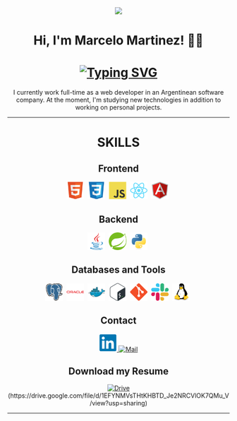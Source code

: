 
<div id="header" align="center">
     <img src="https://github.com/hebertdev1/hebertdev1/blob/master/javascript.gif">
     
     
#  Hi, I'm Marcelo Martinez! 👋👋

# [![Typing SVG](https://readme-typing-svg.herokuapp.com?color=%2336BCF7&lines=I'm+a+Java+Developer)](https://git.io/typing-svg)

 I currently work full-time as a web developer in an Argentinean software company. At the moment, I'm studying new technologies in addition to working on personal projects.


---


 <div>
  <h1>SKILLS</h1>
   <h2>Frontend</h2>
        <img src="https://github.com/devicons/devicon/blob/master/icons/html5/html5-original.svg" title="HTML" alt="HTML" whidth="40" height="40">&nbsp;
        <img src="https://github.com/devicons/devicon/blob/master/icons/css3/css3-original.svg" title="CCS" alt="CCS" whidth="40" height="40">&nbsp; 
        <img src="https://github.com/devicons/devicon/blob/master/icons/javascript/javascript-original.svg" title="Javascript" alt="Javascript" whidth="40" height="40">&nbsp; 
         <img src="https://github.com/devicons/devicon/blob/master/icons/react/react-original.svg" title="React" alt="React" whidth="40" height="40">&nbsp; 
        <img src="https://github.com/devicons/devicon/blob/master/icons/angularjs/angularjs-original.svg" title="Angular" alt="Angular" whidth="40" height="40">&nbsp;
   <h2>Backend</h2>
         <img src="https://github.com/devicons/devicon/blob/master/icons/java/java-original.svg" title="java" alt="java" whidth="40" height="40">&nbsp;
         <img src="https://github.com/devicons/devicon/blob/master/icons/spring/spring-original.svg" title="spring" alt="spring" whidth="40" height="40">&nbsp;
         <img src="https://github.com/devicons/devicon/blob/master/icons/python/python-original.svg" title="Python" alt="Python" whidth="40" height="40">&nbsp; 
   <h2>Databases and Tools</h2>
        <img src="https://github.com/devicons/devicon/blob/master/icons/postgresql/postgresql-original.svg" title="Postgresql" alt="Postgresql" whidth="40" height="40">&nbsp;
        <img src="https://github.com/devicons/devicon/blob/master/icons/oracle/oracle-original.svg" title="Oracle" alt="Oracle" whidth="40" height="40">&nbsp; 
        <img src="https://github.com/devicons/devicon/blob/master/icons/docker/docker-original.svg" title="Docker" alt="Docker" whidth="40" height="40">&nbsp; 
         <img src="https://github.com/devicons/devicon/blob/master/icons/bash/bash-original.svg" title="Bash" alt="Bash" whidth="40" height="40">&nbsp; 
        <img src="https://github.com/devicons/devicon/blob/master/icons/git/git-original.svg" title="Git" alt="Git" whidth="40" height="40">&nbsp;
        <img src="https://github.com/devicons/devicon/blob/master/icons/slack/slack-original.svg" title="Slack" alt="Slack" whidth="40" height="40">&nbsp; 
        <img src="https://github.com/devicons/devicon/blob/master/icons/linux/linux-original.svg" title="Linux" alt="Linux" whidth="40" height="40">&nbsp;     
   <h2>Contact</h2>
        <a href="https://www.linkedin.com/in/marcelo-martinez-dev/" target="_blank">
        <img src="https://github.com/devicons/devicon/blob/master/icons/linkedin/linkedin-original.svg" title="Linkedin" alt="Linkedin" width="40" height="40">
        </a>
        <a href="mailto:mjmfullstack@gmail.com">
        <img src="https://github.com/Mar7inez/Mar7inez/assets/89807910/b9ad9487-1ab8-43ce-9290-18582ea369d3" title="Mail" alt="Mail" width="40" height="40">
        </a>        
 <h2>Download my Resume</h2>
        <a href="https://drive.google.com/file/d/1EFYNMVsTHtKHBTD_Je2NRCVlOK7QMu_V/view?usp=sharing" target="_blank">
        <img src="https://github.com/Mar7inez/Mar7inez/assets/89807910/a5017cef-506b-488b-b7dc-a69a928421ec" title="Drive" alt="Drive" width="40" height="40">
        </a>
          (https://drive.google.com/file/d/1EFYNMVsTHtKHBTD_Je2NRCVlOK7QMu_V/view?usp=sharing)

---



        

